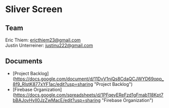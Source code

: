 # Sliver Screen

## Team
Eric Thiem: ericthiem23@gmail.com  
Justin Unterreiner: justinu222@gmail.com  

## Documents

* [Project Backlog] (https://docs.google.com/document/d/11DvV1njQs8CdaQCJWYD69opp_8f9_RIstK877xYF1ac/edit?usp=sharing "Project Backlog")
* [Firebase Organization] (https://docs.google.com/spreadsheets/d/1PFqeyEReFzd1gFmab118Kpt7bBAJovHyIl0JzZwMacE/edit?usp=sharing "Firebase Organization")